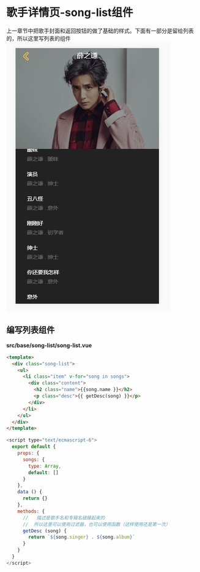 # 歌手详情页-song-list组件

上一章节中把歌手封面和返回按钮的做了基础的样式。下面有一部分是留给列表的，所以这里写列表的组件
![](/assets/musicapp/歌手详情-歌曲列表骨架效果.png)


## 编写列表组件
**src/base/song-list/song-list.vue**
```html
<template>
  <div class="song-list">
    <ul>
      <li class="item" v-for="song in songs">
        <div class="content">
          <h2 class="name">{{song.name }}</h2>
          <p class="desc">{{ getDesc(song) }}</p>
        </div>
      </li>
    </ul>
  </div>
</template>
```
```javascript
<script type="text/ecmascript-6">
  export default {
    props: {
      songs: {
        type: Array,
        default: []
      }
    },
    data () {
      return {}
    },
    methods: {
      //   描述是歌手名和专辑名链接起来的
      //  所以这里可以使用过滤器，也可以使用函数（这样使用还是第一次）
      getDesc (song) {
        return `${song.singer} . ${song.album}`
      }
    }
  }
</script>
```
```css
```